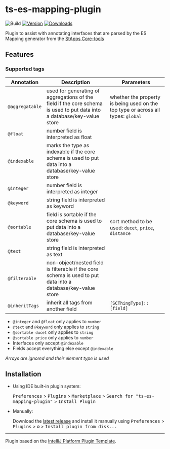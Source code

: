 # ts-es-mapping-plugin

![Build](https://github.com/wulkanat/ts-es-mapping-plugin/workflows/Build/badge.svg)
[![Version](https://img.shields.io/jetbrains/plugin/v/15371.svg)](https://plugins.jetbrains.com/plugin/15371)
[![Downloads](https://img.shields.io/jetbrains/plugin/d/15371.svg)](https://plugins.jetbrains.com/plugin/15371)

<!-- Plugin description -->
Plugin to assist with annotating interfaces that are parsed by the ES Mapping generator
from the [StApps Core-tools](https://gitlab.com/openstapps/core-tools)
<!-- Plugin description end -->

## Features

### Supported tags
| Annotation        | Description                                                                                                             | Parameters                                                                       |
|-------------------|-------------------------------------------------------------------------------------------------------------------------|----------------------------------------------------------------------------------|
| `@aggregatable`   | used for generating of aggregations of the field if the core schema is used to put data into a database/key-value store | whether the property is being used on the top type or across all types: `global` |
| `@float`          | number field is interpreted as float                                                                                    |                                                                                  |
| `@indexable`      | marks the type as indexable if the core schema is used to put data into a database/key-value store                      |                                                                                  |
| `@integer`        | number field is interpreted as integer                                                                                  |                                                                                  |
| `@keyword`        | string field is interpreted as keyword                                                                                  |                                                                                  |
| `@sortable`       | field is sortable if the core schema is used to put data into a database/key-value store                                | sort method to be used: `ducet`, `price`, `distance`                             |
| `@text`           | string field is interpreted as text                                                                                     |                                                                                  |
| `@filterable`     | non-object/nested field is filterable if the core schema is used to put data into a database/key-value store            |                                                                                  |
| `@inheritTags`    | inherit all tags from another field                                                                                     | `[SCThingType]::[field]`                                                         |

* `@integer` and `@float` only applies to `number`
* `@text` and `@keyword` only applies to `string`
* `@sortable ducet` only applies to `string`
* `@sortable price` only applies to `number`
* Interfaces only accept `@indexable`
* Fields accept everything else except `@indexable`

*Arrays are ignored and their element type is used*

## Installation

- Using IDE built-in plugin system:
  
  <kbd>Preferences</kbd> > <kbd>Plugins</kbd> > <kbd>Marketplace</kbd> > <kbd>Search for "ts-es-mapping-plugin"</kbd> >
  <kbd>Install Plugin</kbd>
  
- Manually:

  Download the [latest release](https://github.com/wulkanat/ts-es-mapping-plugin/releases/latest) and install it manually using
  <kbd>Preferences</kbd> > <kbd>Plugins</kbd> > <kbd>⚙️</kbd> > <kbd>Install plugin from disk...</kbd>


---
Plugin based on the [IntelliJ Platform Plugin Template][template].

[template]: https://github.com/JetBrains/intellij-platform-plugin-template
